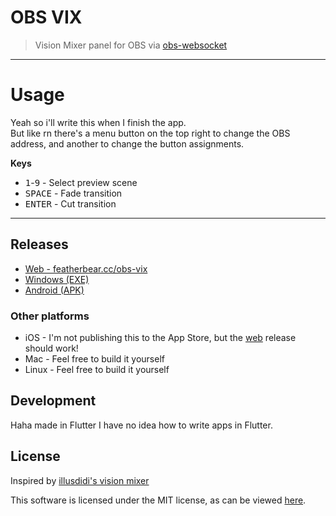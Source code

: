 # OBS VIX

> Vision Mixer panel for OBS via [obs-websocket](https://github.com/Palakis/obs-websocket)

---

# Usage

Yeah so i'll write this when I finish the app.  
But like rn there's a menu button on the top right to change the OBS address, and another to change the button assignments.

**Keys**

* <kbd>1</kbd>-<kbd>9</kbd> - Select preview scene
* <kbd>SPACE</kbd> - Fade transition
* <kbd>ENTER</kbd> - Cut transition

---

## Releases

* [Web - featherbear.cc/obs-vix](http://featherbear.cc/obs-vix/)
* [Windows (EXE)](https://nightly.link/featherbear/obs-vix/workflows/flutter/master/obs-vix_CI_BUILD.exe.zip)
* [Android (APK)](https://nightly.link/featherbear/obs-vix/workflows/flutter/master/obs-vix_CI_BUILD.apk.zip)

<!-- This https://nightly.link site is pretty cool! -->

### Other platforms

* iOS - I'm not publishing this to the App Store, but the [web](http://featherbear.cc/obs-vix/) release should work!
* Mac - Feel free to build it yourself
* Linux - Feel free to build it yourself

## Development

Haha made in Flutter I have no idea how to write apps in Flutter.

## License

Inspired by [illusdidi's vision mixer](http://illusdidi.000webhostapp.com/webtv/websocket/obs_studio_aux_new)

This software is licensed under the MIT license, as can be viewed [here](LICENSE).
